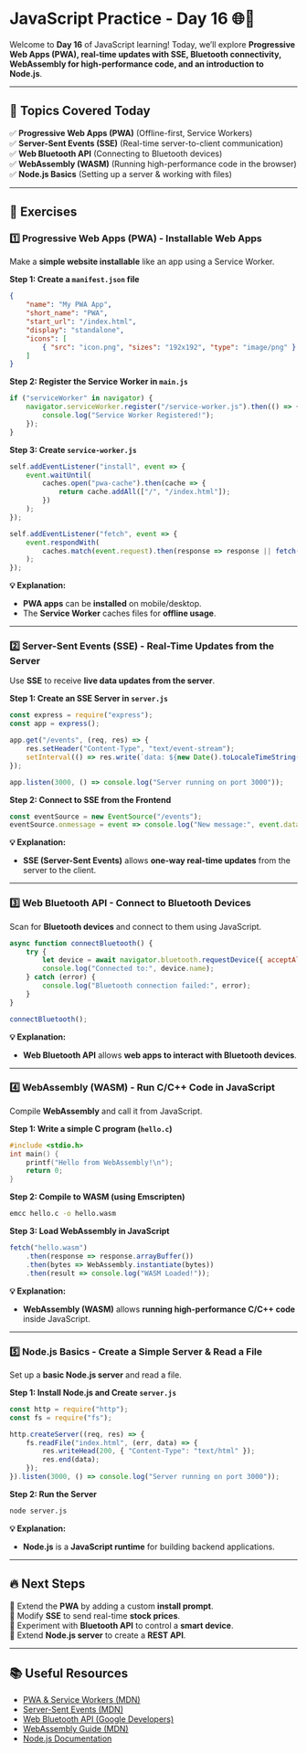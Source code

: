 # **JavaScript Practice - Day 16 🌐🚀**  

Welcome to **Day 16** of JavaScript learning! Today, we’ll explore **Progressive Web Apps (PWA), real-time updates with SSE, Bluetooth connectivity, WebAssembly for high-performance code, and an introduction to Node.js**.  

---

## **📌 Topics Covered Today**  
✅ **Progressive Web Apps (PWA)** (Offline-first, Service Workers)  
✅ **Server-Sent Events (SSE)** (Real-time server-to-client communication)  
✅ **Web Bluetooth API** (Connecting to Bluetooth devices)  
✅ **WebAssembly (WASM)** (Running high-performance code in the browser)  
✅ **Node.js Basics** (Setting up a server & working with files)  

---

## **📝 Exercises**  

### **1️⃣ Progressive Web Apps (PWA) - Installable Web Apps**  
Make a **simple website installable** like an app using a Service Worker.  

**Step 1: Create a `manifest.json` file**  
```json
{
    "name": "My PWA App",
    "short_name": "PWA",
    "start_url": "/index.html",
    "display": "standalone",
    "icons": [
        { "src": "icon.png", "sizes": "192x192", "type": "image/png" }
    ]
}
```

**Step 2: Register the Service Worker in `main.js`**  
```javascript
if ("serviceWorker" in navigator) {
    navigator.serviceWorker.register("/service-worker.js").then(() => {
        console.log("Service Worker Registered!");
    });
}
```

**Step 3: Create `service-worker.js`**  
```javascript
self.addEventListener("install", event => {
    event.waitUntil(
        caches.open("pwa-cache").then(cache => {
            return cache.addAll(["/", "/index.html"]);
        })
    );
});

self.addEventListener("fetch", event => {
    event.respondWith(
        caches.match(event.request).then(response => response || fetch(event.request))
    );
});
```

**💡 Explanation:**  
- **PWA apps** can be **installed** on mobile/desktop.  
- The **Service Worker** caches files for **offline usage**.  

---

### **2️⃣ Server-Sent Events (SSE) - Real-Time Updates from the Server**  
Use **SSE** to receive **live data updates from the server**.  

**Step 1: Create an SSE Server in `server.js`**  
```javascript
const express = require("express");
const app = express();

app.get("/events", (req, res) => {
    res.setHeader("Content-Type", "text/event-stream");
    setInterval(() => res.write(`data: ${new Date().toLocaleTimeString()}\n\n`), 1000);
});

app.listen(3000, () => console.log("Server running on port 3000"));
```

**Step 2: Connect to SSE from the Frontend**  
```javascript
const eventSource = new EventSource("/events");
eventSource.onmessage = event => console.log("New message:", event.data);
```

**💡 Explanation:**  
- **SSE (Server-Sent Events)** allows **one-way real-time updates** from the server to the client.  

---

### **3️⃣ Web Bluetooth API - Connect to Bluetooth Devices**  
Scan for **Bluetooth devices** and connect to them using JavaScript.  

```javascript
async function connectBluetooth() {
    try {
        let device = await navigator.bluetooth.requestDevice({ acceptAllDevices: true });
        console.log("Connected to:", device.name);
    } catch (error) {
        console.log("Bluetooth connection failed:", error);
    }
}

connectBluetooth();
```

**💡 Explanation:**  
- **Web Bluetooth API** allows **web apps to interact with Bluetooth devices**.  

---

### **4️⃣ WebAssembly (WASM) - Run C/C++ Code in JavaScript**  
Compile **WebAssembly** and call it from JavaScript.  

**Step 1: Write a simple C program (`hello.c`)**  
```c
#include <stdio.h>
int main() {
    printf("Hello from WebAssembly!\n");
    return 0;
}
```

**Step 2: Compile to WASM (using Emscripten)**  
```sh
emcc hello.c -o hello.wasm
```

**Step 3: Load WebAssembly in JavaScript**  
```javascript
fetch("hello.wasm")
    .then(response => response.arrayBuffer())
    .then(bytes => WebAssembly.instantiate(bytes))
    .then(result => console.log("WASM Loaded!"));
```

**💡 Explanation:**  
- **WebAssembly (WASM)** allows **running high-performance C/C++ code** inside JavaScript.  

---

### **5️⃣ Node.js Basics - Create a Simple Server & Read a File**  
Set up a **basic Node.js server** and read a file.  

**Step 1: Install Node.js and Create `server.js`**  
```javascript
const http = require("http");
const fs = require("fs");

http.createServer((req, res) => {
    fs.readFile("index.html", (err, data) => {
        res.writeHead(200, { "Content-Type": "text/html" });
        res.end(data);
    });
}).listen(3000, () => console.log("Server running on port 3000"));
```

**Step 2: Run the Server**  
```sh
node server.js
```

**💡 Explanation:**  
- **Node.js** is a **JavaScript runtime** for building backend applications.  

---

## **🔥 Next Steps**  
📌 Extend the **PWA** by adding a custom **install prompt**.  
📌 Modify **SSE** to send real-time **stock prices**.  
📌 Experiment with **Bluetooth API** to control a **smart device**.  
📌 Extend **Node.js server** to create a **REST API**.  

---

## **📚 Useful Resources**  
- [PWA & Service Workers (MDN)](https://developer.mozilla.org/en-US/docs/Web/Progressive_web_apps)  
- [Server-Sent Events (MDN)](https://developer.mozilla.org/en-US/docs/Web/API/Server-sent_events)  
- [Web Bluetooth API (Google Developers)](https://developers.google.com/web/updates/2015/07/interact-with-ble-devices-on-the-web)  
- [WebAssembly Guide (MDN)](https://developer.mozilla.org/en-US/docs/WebAssembly)  
- [Node.js Documentation](https://nodejs.org/en/docs/)  
